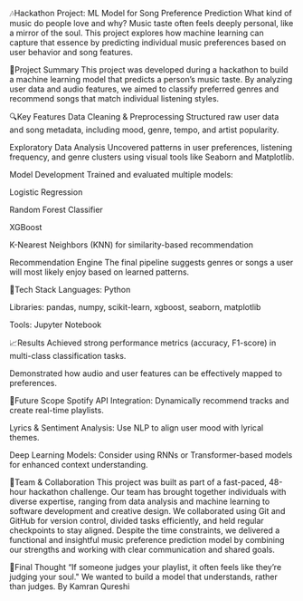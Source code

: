 🎶Hackathon Project: ML Model for Song Preference Prediction
What kind of music do people love and why?
Music taste often feels deeply personal, like a mirror of the soul. This project explores how machine learning can capture that essence by predicting individual music preferences based on user behavior and song features.

📍Project Summary
This project was developed during a hackathon to build a machine learning model that predicts a person’s music taste. By analyzing user data and audio features, we aimed to classify preferred genres and recommend songs that match individual listening styles.

🔍Key Features
Data Cleaning & Preprocessing
Structured raw user data and song metadata, including mood, genre, tempo, and artist popularity.

Exploratory Data Analysis
Uncovered patterns in user preferences, listening frequency, and genre clusters using visual tools like Seaborn and Matplotlib.

Model Development
Trained and evaluated multiple models:

Logistic Regression

Random Forest Classifier

XGBoost

K-Nearest Neighbors (KNN) for similarity-based recommendation

Recommendation Engine
The final pipeline suggests genres or songs a user will most likely enjoy based on learned patterns.

🧠Tech Stack
Languages: Python

Libraries: pandas, numpy, scikit-learn, xgboost, seaborn, matplotlib

Tools: Jupyter Notebook

📈Results
Achieved strong performance metrics (accuracy, F1-score) in multi-class classification tasks.

Demonstrated how audio and user features can be effectively mapped to preferences.

🔄Future Scope
Spotify API Integration: Dynamically recommend tracks and create real-time playlists.

Lyrics & Sentiment Analysis: Use NLP to align user mood with lyrical themes.

Deep Learning Models: Consider using RNNs or Transformer-based models for enhanced context understanding.

👥Team & Collaboration
This project was built as part of a fast-paced, 48-hour hackathon challenge. Our team has brought together individuals with diverse expertise, ranging from data analysis and machine learning to software development and creative design. We collaborated using Git and GitHub for version control, divided tasks efficiently, and held regular checkpoints to stay aligned. Despite the time constraints, we delivered a functional and insightful music preference prediction model by combining our strengths and working with clear communication and shared goals.

💭Final Thought
“If someone judges your playlist, it often feels like they’re judging your soul."
We wanted to build a model that understands, rather than judges.
By Kamran Qureshi
